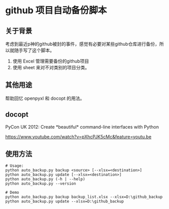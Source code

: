 # github 项目自动备份脚本

## 关于背景

考虑到最近p神的github被封的事件，感觉有必要对某些github仓库进行备份，所以就随手写了这个脚本。

1. 使用 Excel 管理需要备份的github项目
2. 使用 sheet 来对不对类别的项目分类。

## 其他用途

帮助回忆 openpyxl 和 docopt 的用法。

## docopt

PyCon UK 2012: Create \*beautiful\* command-line interfaces with Python

https://www.youtube.com/watch?v=pXhcPJK5cMc&feature=youtu.be

## 使用方法


```
# Usage:
python auto_backup.py backup <source> [--xlsx=<destination>]
python auto_backup.py update [--xlsx=<destination>]
python auto_backup.py (-h | --help)
python auto_backup.py --version
  
# Demo
python auto_backup.py backup backup_list.xlsx --xlsx=D:\github_backup
python auto_backup.py update --xlsx=D:\github_backup

```